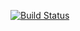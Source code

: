 [![Build Status](https://travis-ci.org/rhysd/gesotown-main-sub-watcher.svg?branch=master)](https://travis-ci.org/rhysd/gesotown-main-sub-watcher)
